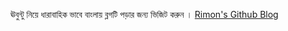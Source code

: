  ঊবুন্টু নিয়ে ধারাবাহিক ভাবে বাংলায় ব্লগটি পড়ার জন্য ভিজিট করুন ।
<a href="https://rimon-mahamud-rony.github.io/Ubuntu_experience/index.html" target="_blank" >Rimon's Github Blog</a>
